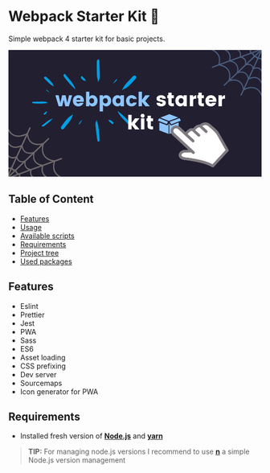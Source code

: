 # Webpack Starter Kit 🧰

Simple webpack 4 starter kit for basic projects.

![Cover image.](./cover-image.png)

## Table of Content

* [Features](#features)
* [Usage](#Usage)
* [Available scripts](#Available-scripts)
* [Requirements](#requirements)
* [Project tree](#project-tree)
* [Used packages](#used-packages)

## Features

* Eslint
* Prettier
* Jest
* PWA
* Sass
* ES6
* Asset loading
* CSS prefixing
* Dev server
* Sourcemaps
* Icon generator for PWA

## Requirements

* Installed fresh version of [**Node.js**](https://nodejs.org/en/) and [**yarn**](https://yarnpkg.com/)
>**TIP:** For managing node.js versions I recommend to use [**n**](https://github.com/tj/n) a simple Node.js version management
